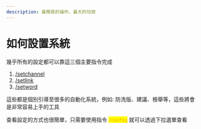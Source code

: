 ```yaml
---
description: 最簡易的操作，最大的功效
---
```


# 如何設置系統

幾乎所有的設定都可以靠這三個主要指令完成

1. [/setchannel](setchannel.md)&#x20;
2. [/setlink](setlink.md)
3. [/setword](setword.md)

這些都是個別引導至很多的自動化系統，例如: 防洗版、建議、檢舉等，這些將會是非常容易上手的工具

查看設定的方式也很簡單，只需要使用指令 <mark style="color:orange;">`/config`</mark> 就可以透過下拉選單查看

